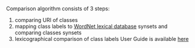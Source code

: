 Comparison algorithm consists of 3 steps:
  1. comparing URI of classes
  1. mapping class labels to [WordNet lexical database](http://wordnet.princeton.edu) synsets and comparing classes synsets
  1. lexicographical comparison of class labels
User Guide is available [here](http://docs.google.com/View?id=dck4ck3t_84cfhdr7dx)
